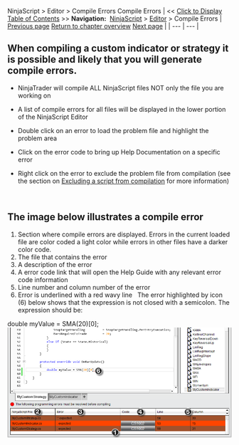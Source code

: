 ﻿
NinjaScript > Editor > Compile Errors
Compile Errors
| << [Click to Display Table of Contents](compile_errors.md) >> **Navigation:**     [NinjaScript](ninjascript.md) > [Editor](editor.md) > Compile Errors | [Previous page](code_snippets.md) [Return to chapter overview](editor.md) [Next page](intelliprompt.md) |
| --- | --- |
## When compiling a custom indicator or strategy it is possible and likely that you will generate compile errors.
- NinjaTrader will compile ALL NinjaScript files NOT only the file you are working on 

- A list of compile errors for all files will be displayed in the lower portion of the NinjaScript Editor 

- Double click on an error to load the problem file and highlight the problem area 

- Click on the error code to bring up Help Documentation on a specific error 

- Right click on the error to exclude the problem file from compilation (see the section on [Excluding a script from compilation](ns_explorer.md) for more information)

 
## The image below illustrates a compile error
1. Section where compile errors are displayed. Errors in the current loaded file are color coded a light color while errors in other files have a darker color code.
2. The file that contains the error
3. A description of the error
4. A error code link that will open the Help Guide with any relevant error code information
5. Line number and column number of the error
6. Error is underlined with a red wavy line
 
The error highlighted by icon (6) below shows that the expression is not closed with a semicolon. The expression should be:
   

double myValue = SMA(20)[0];
 
![NS_Editor_4](ns_editor_4.png)


